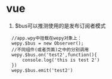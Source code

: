 # vue 
1. $bus可以推测使用的是发布订阅者模式
  ```
    //app.wpy中挂载在wepy对象上：
    wepy.$bus = new Observer();
    //不同组件(或者页面)之中的分别调用
    wepy.$bus.on('test2',function(){
        console.log('this is test 2')
    })
    wepy.$bus.emit('test2')
  ```